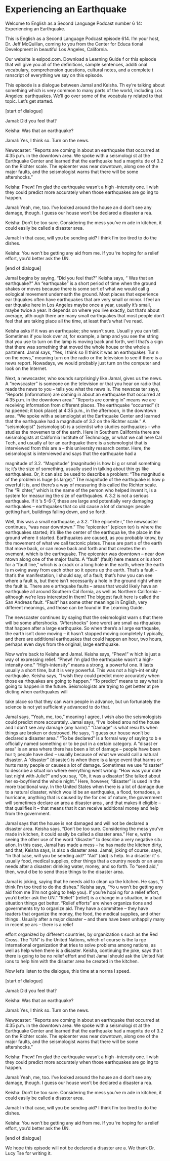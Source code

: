 # Experiencing an Earthquake

Welcome to English as a Second Language Podcast number 6 14: Experiencing an Earthquake.

This is English as a Second Language Podcast episode 614.  I’m your host, Dr. Jeff McQuillan, coming to you from the Center for Educa tional Development in beautiful Los Angeles, California.

Our website is eslpod.com.  Download a Learning Guide f or this episode that will give you all of the definitions, sample sentences, additi onal vocabulary, comprehension questions, cultural notes, and a complete t ranscript of everything we say on this episode.

This episode is a dialogue between Jamal and Keisha.  Th ey’re talking about something which is very common to many parts of the world,  including Los Angeles: earthquakes.  We’ll go over some of the vocabula ry related to that topic. Let’s get started.

[start of dialogue]

Jamal:  Did you feel that?

Keisha:  Was that an earthquake?

Jamal:  Yes, I think so.  Turn on the news.

Newscaster:  “Reports are coming in about an earthquake  that occurred at 4:35 p.m. in the downtown area.  We spoke with a seismologi st at the Earthquake Center and learned that the earthquake had a magnitu de of 3.2 on the Richter scale.  The epicenter was near downtown, along one of the major faults, and the seismologist warns that there will be some aftershocks.”

Keisha:  Phew!  I’m glad the earthquake wasn’t a high -intensity one.  I wish they could predict more accurately when those earthquakes are go ing to happen.

Jamal:  Yeah, me, too.  I’ve looked around the house an d don’t see any damage, though.  I guess our house won’t be declared a disaster a rea.

Keisha:  Don’t be too sure.  Considering the mess you’ve m ade in kitchen, it could easily be called a disaster area.

 Jamal:  In that case, will you be sending aid?  I think I’m too tired to do the dishes.

Keisha:  You won’t be getting any aid from me.  If you ’re hoping for a relief effort, you’d better ask the UN.

[end of dialogue]

Jamal begins by saying, “Did you feel that?”  Keisha says, “ Was that an earthquake?”  An “earthquake” is a short period of time  when the ground shakes or moves because there is some sort of what we would call g eological movement underneath the ground.  Most places that experience ear thquakes often have earthquakes that are very small or minor.  I feel an ear thquake here in Los Angeles maybe once a year, usually it’s small, maybe twice a  year.  It depends on where you live exactly, but that’s about average, alth ough there are many small earthquakes that most people don’t feel that are taking place all the time, at least that’s what I’ve read.

Keisha asks if it was an earthquake; she wasn’t sure.  Usuall y you can tell. Sometimes if you look over at, for example, a lamp and you see the string that you use to turn on the lamp is moving back and forth, wel l that’s a sign that there was something that moved the whole house or the whole a partment.  Jamal says, “Yes, I think so (I think it was an earthquake).  Tur n on the news,” meaning turn on the radio or the television to see if there is a news report.  Nowadays, we would probably just turn on the computer and look on the Internet.

Next, a newscaster, who sounds surprisingly like Jamal, gives  us the news.  A “newscaster” is someone on the television or that you hear on radio that reads the news to you – tells you what the news is.  The newscas ter says, “Reports (information) are coming in about an earthquake that  occurred at 4:35 p.m. in the downtown area.”  “Reports are coming in” means we are receiving information from different places.  The earthquake “occurred” (it ha ppened; it took place) at 4:35 p.m., in the afternoon, in the downtown area.  “We spoke with a seismologist at the Earthquake Center and learned that the earthquake had a magnitude of 3.2 on the Richter scale.”  A “seismologist”  (seismologist) is a scientist who studies earthquakes – who studies the movemen ts of the earth. Here in Southern California there are seismologists at  California Institute of Technology, or what we call here Cal Tech, and usually af ter an earthquake there is a seismologist that is interviewed from this are a – this university research center.  Here, the seismologist is interviewed and says that  the earthquake had a

 magnitude of 3.2.  “Magnitude” (magnitude) is how bi g or small something is; it’s the size of something, usually used in talking about thin gs like earthquakes.  Or, it can also be used to describe a problem: “The magnitud e of the problem is huge (is large).”  The magnitude of the earthquake is how p owerful it is, and there’s a way of measuring this called the Richter scale.  The “Ri chter,” which is the name of the person who helped invent it, is a system for measur ing the size of earthquakes.  A 3.2 is not a serious earthquake.  If it ’s 5-6-7, these are large and potentially very damaging earthquakes – earthquakes that co uld cause a lot of damage: people getting hurt, buildings falling down,  and so forth.

Well, this was a small earthquake, a 3.2.  “The epicente r,” the newscaster continues, “was near downtown.”  The “epicenter” (epicen ter) is where the earthquakes started; it’s like the center of the earthqua ke, the place in the ground where it started.  Earthquakes are caused, as you probably know, by the movement of what we call tectonic plates.  These are part s of the earth that move back, or can move back and forth and that creates the m ovement, which is the earthquake.  The epicenter was downtown – near dow ntown along one of the major faults.  A “fault” (fault) here means or is short  for a “fault line,” which is a crack or a long hole in the earth, where the earth is m oving away from each other so it opens up the earth.  That’s a fault – that’s the manifestation, I should say, of a fault; that’s how you can see where a fault is, but there isn’t necessarily a hole in the ground right where the fault is.  There are e arthquake faults – areas that would likely have an earthquake all around Southern Cal ifornia, as well as Northern California – although we’re less interested in them!  The biggest fault here is called the San Andreas fault.  “Fault” has some other meanings in English, very different meanings, and those can be found  in the Learning Guide.

The newscaster continues by saying that the seismologist warn s that there will be some aftershocks.  “Aftershocks” (one word) are small ea rthquakes that happen after a large earthquake.  So when there’s a l arge earthquake, the earth isn’t done moving – it hasn’t stopped moving completely t ypically, and there are additional earthquakes that could happen an hour, two hours, perhaps even days from the original, large earthquake.

Now we’re back to Keisha and Jamal.  Keisha says, “Phew!” w hich is just a way of expressing relief.  “Phew!  I’m glad the earthquake wasn’t a high-intensity one.”  “High-intensity” means a strong, a powerful one.   It lasts usually a short time, but it is very powerful.  This was not a high-int ensity earthquake.  Keisha says, “I wish they could predict more accurately when those ea rthquakes are going to happen.”  “To predict” means to say what is going to happen in the future.  Seismologists are trying to get better at pre dicting when earthquakes will

 take place so that they can warn people in advance, but un fortunately the science is not yet sufficiently advanced to do that.

Jamal says, “Yeah, me, too,” meaning I agree, I wish also  the seismologists could predict more accurately.  Jamal says, “I’ve looked arou nd the house and I don’t see any damage (any harm).”  “Damage” is what resu lts when things are broken or destroyed.  He says, “I guess our house won’t be declared a disaster area.”  “To be declared” is a formal way of saying to b e officially named something or to be put in a certain category.  A “disast er area” is an area where there has been a lot of damage – people have been hur t; people have died – usually because of what we would call a natural disaster.  A “disaster” (disaster) is when there is a large event that harms or hurts many people or causes a lot of damage.  Sometimes we use “disaster” to describe a situat ion where everything went wrong: “How was your date last night with Julie?” and you say, “Oh, it was a disaster!  She talked about her ex-boyfriend the whole night.”  Here, however, “disaster” is used in the more traditional way.  In the United States when there is a lot of damage due to a natural disaster, which wou ld be an earthquake, a flood, tornadoes, a hurricane, anything that is caused by the for ces of nature, the government will sometimes declare an area a disaster area , and that makes it eligible – that qualifies it – that means that it can  receive additional money and help from the government.

Jamal says that the house is not damaged and will not be declared a disaster area.  Keisha says, “Don’t be too sure.  Considering the mess you’ve made in kitchen, it could easily be called a disaster area.”  Her e, we’re seeing the other use of the word “disaster” to describe a very negative situ ation.  In this case, Jamal has made a mess – he has made the kitchen dirty, and  that, Keisha says, is also a disaster area.  Jamal, joking of course, says, “In that case, will you be sending aid?”  “Aid” (aid) is help.  In a disaster it’ s usually food, medical supplies, other things that a country needs or an area needs after  a disaster: drinking water, money, and so forth.  To “send aid,” then, woul d be to send those things to the disaster area.

Jamal is joking, saying that he needs aid to clean up the  kitchen.  He says, “I think I’m too tired to do the dishes.”  Keisha says, “Yo u won’t be getting any aid from me (I’m not going to help you).  If you’re hopi ng for a relief effort, you’d better ask the UN.”  “Relief” (relief) is a change in  a situation, in a bad situation things get better.  “Relief efforts” are when organiza tions and governments try to organize aid.  They have a committee – they have leaders that organize the money, the food, the medical supplies, and other things .  Usually after a major disaster – and there have been unhappily many in recent ye ars – there is a relief

 effort organized by different countries, by organization s such as the Red Cross. The “UN” is the United Nations, which of course is the la rge international organization that tries to solve problems among nations, as well as help when there is a disaster.  Keisha, continuing the joke, says tha t there is going to be no relief effort and that Jamal should ask the United Nat ions to help him with the disaster area he created in the kitchen.

Now let’s listen to the dialogue, this time at a norma l speed.

[start of dialogue]

Jamal:  Did you feel that?

Keisha:  Was that an earthquake?

Jamal:  Yes, I think so.  Turn on the news.

Newscaster:  “Reports are coming in about an earthquake  that occurred at 4:35 p.m. in the downtown area.  We spoke with a seismologi st at the Earthquake Center and learned that the earthquake had a magnitu de of 3.2 on the Richter scale.  The epicenter was near downtown, along one of the major faults, and the seismologist warns that there will be some aftershocks.”

Keisha:  Phew!  I’m glad the earthquake wasn’t a high -intensity one.  I wish they could predict more accurately when those earthquakes are go ing to happen.

Jamal:  Yeah, me, too.  I’ve looked around the house an d don’t see any damage, though.  I guess our house won’t be declared a disaster a rea.

Keisha:  Don’t be too sure.  Considering the mess you’ve m ade in kitchen, it could easily be called a disaster area.

Jamal:  In that case, will you be sending aid?  I think I’m too tired to do the dishes.

Keisha:  You won’t be getting any aid from me.  If you ’re hoping for a relief effort, you’d better ask the UN.

[end of dialogue]

 We hope this episode will not be declared a disaster are a.  We thank Dr. Lucy Tse for writing it.






